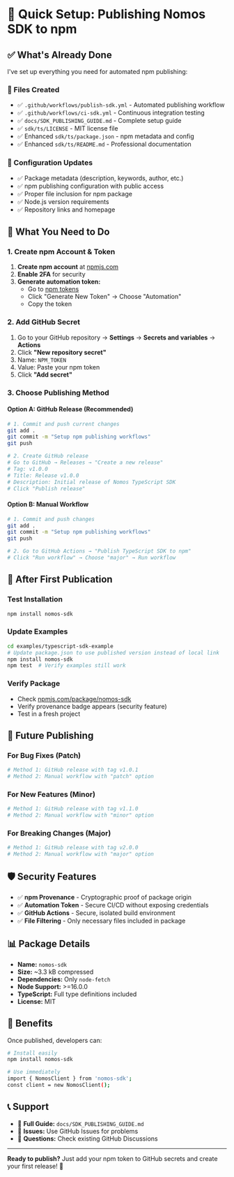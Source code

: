 # 🚀 Quick Setup: Publishing Nomos SDK to npm

## ✅ What's Already Done

I've set up everything you need for automated npm publishing:

### 📁 Files Created
- ✅ `.github/workflows/publish-sdk.yml` - Automated publishing workflow
- ✅ `.github/workflows/ci-sdk.yml` - Continuous integration testing
- ✅ `docs/SDK_PUBLISHING_GUIDE.md` - Complete setup guide
- ✅ `sdk/ts/LICENSE` - MIT license file
- ✅ Enhanced `sdk/ts/package.json` - npm metadata and config
- ✅ Enhanced `sdk/ts/README.md` - Professional documentation

### 🔧 Configuration Updates
- ✅ Package metadata (description, keywords, author, etc.)
- ✅ npm publishing configuration with public access
- ✅ Proper file inclusion for npm package
- ✅ Node.js version requirements
- ✅ Repository links and homepage

## 🔑 What You Need to Do

### 1. Create npm Account & Token

1. **Create npm account** at [npmjs.com](https://www.npmjs.com)
2. **Enable 2FA** for security
3. **Generate automation token:**
   - Go to [npm tokens](https://www.npmjs.com/settings/tokens)
   - Click "Generate New Token" → Choose "Automation"
   - Copy the token

### 2. Add GitHub Secret

1. Go to your GitHub repository → **Settings** → **Secrets and variables** → **Actions**
2. Click **"New repository secret"**
3. Name: `NPM_TOKEN`
4. Value: Paste your npm token
5. Click **"Add secret"**

### 3. Choose Publishing Method

#### Option A: GitHub Release (Recommended)
```bash
# 1. Commit and push current changes
git add .
git commit -m "Setup npm publishing workflows"
git push

# 2. Create GitHub release
# Go to GitHub → Releases → "Create a new release"
# Tag: v1.0.0
# Title: Release v1.0.0
# Description: Initial release of Nomos TypeScript SDK
# Click "Publish release"
```

#### Option B: Manual Workflow
```bash
# 1. Commit and push changes
git add .
git commit -m "Setup npm publishing workflows"
git push

# 2. Go to GitHub Actions → "Publish TypeScript SDK to npm"
# Click "Run workflow" → Choose "major" → Run workflow
```

## 🎯 After First Publication

### Test Installation
```bash
npm install nomos-sdk
```

### Update Examples
```bash
cd examples/typescript-sdk-example
# Update package.json to use published version instead of local link
npm install nomos-sdk
npm test  # Verify examples still work
```

### Verify Package
- Check [npmjs.com/package/nomos-sdk](https://www.npmjs.com/package/nomos-sdk)
- Verify provenance badge appears (security feature)
- Test in a fresh project

## 🔄 Future Publishing

### For Bug Fixes (Patch)
```bash
# Method 1: GitHub release with tag v1.0.1
# Method 2: Manual workflow with "patch" option
```

### For New Features (Minor)
```bash
# Method 1: GitHub release with tag v1.1.0  
# Method 2: Manual workflow with "minor" option
```

### For Breaking Changes (Major)
```bash
# Method 1: GitHub release with tag v2.0.0
# Method 2: Manual workflow with "major" option
```

## 🛡️ Security Features

- ✅ **npm Provenance** - Cryptographic proof of package origin
- ✅ **Automation Token** - Secure CI/CD without exposing credentials
- ✅ **GitHub Actions** - Secure, isolated build environment
- ✅ **File Filtering** - Only necessary files included in package

## 📊 Package Details

- **Name:** `nomos-sdk`
- **Size:** ~3.3 kB compressed
- **Dependencies:** Only `node-fetch`
- **Node Support:** >=16.0.0
- **TypeScript:** Full type definitions included
- **License:** MIT

## 🎉 Benefits

Once published, developers can:

```bash
# Install easily
npm install nomos-sdk

# Use immediately
import { NomosClient } from 'nomos-sdk';
const client = new NomosClient();
```

## 📞 Support

- 📖 **Full Guide:** `docs/SDK_PUBLISHING_GUIDE.md`
- 🐛 **Issues:** Use GitHub Issues for problems
- 💬 **Questions:** Check existing GitHub Discussions

---

**Ready to publish?** Just add your npm token to GitHub secrets and create your first release! 🚀
